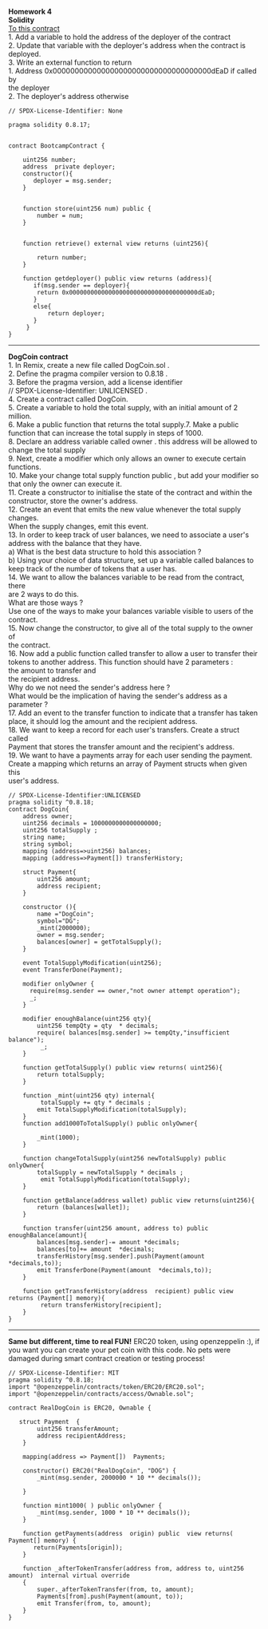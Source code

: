 **Homework 4**  
**Solidity**  
[To this contract](https://gist.github.com/extropyCoder/77487267da199320fb9c852cfde70fb1)  
1\. Add a variable to hold the address of the deployer of the contract  
2\. Update that variable with the deployer's address when the contract is  
deployed.  
3\. Write an external function to return  
1\. Address 0x000000000000000000000000000000000000dEaD if called by  
the deployer  
2\. The deployer's address otherwise
```solidity
// SPDX-License-Identifier: None

pragma solidity 0.8.17;


contract BootcampContract {

    uint256 number;
    address  private deployer;
    constructor(){
       deployer = msg.sender; 
    }


    function store(uint256 num) public {
        number = num;
    }


    function retrieve() external view returns (uint256){
        
        return number;
    }
    
    function getdeployer() public view returns (address){
       if(msg.sender == deployer){
        return 0x000000000000000000000000000000000000dEaD;
       }
       else{
           return deployer;
       }
     }
}
```

---

**DogCoin contract**  
1\. In Remix, create a new file called DogCoin.sol .  
2\. Define the pragma compiler version to 0.8.18 .  
3\. Before the pragma version, add a license identifier  
// SPDX-License-Identifier: UNLICENSED .  
4\. Create a contract called DogCoin.  
5\. Create a variable to hold the total supply, with an initial amount of 2 million.  
6\. Make a public function that returns the total supply.7. Make a public function that can increase the total supply in steps of 1000.  
8\. Declare an address variable called owner . this address will be allowed to  
change the total supply  
9\. Next, create a modifier which only allows an owner to execute certain  
functions.  
10\. Make your change total supply function public , but add your modifier so  
that only the owner can execute it.  
11\. Create a constructor to initialise the state of the contract and within the  
constructor, store the owner's address.  
12\. Create an event that emits the new value whenever the total supply changes.  
When the supply changes, emit this event.  
13\. In order to keep track of user balances, we need to associate a user's  
address with the balance that they have.  
a) What is the best data structure to hold this association ?  
b) Using your choice of data structure, set up a variable called balances to  
keep track of the number of tokens that a user has.  
14\. We want to allow the balances variable to be read from the contract, there  
are 2 ways to do this.  
What are those ways ?  
Use one of the ways to make your balances variable visible to users of the  
contract.  
15\. Now change the constructor, to give all of the total supply to the owner of  
the contract.  
16\. Now add a public function called transfer to allow a user to transfer their  
tokens to another address. This function should have 2 parameters :  
the amount to transfer and  
the recipient address.  
Why do we not need the sender's address here ?  
What would be the implication of having the sender's address as a parameter ?  
17\. Add an event to the transfer function to indicate that a transfer has taken  
place, it should log the amount and the recipient address.  
18\. We want to keep a record for each user's transfers. Create a struct called  
Payment that stores the transfer amount and the recipient's address.  
19\. We want to have a payments array for each user sending the payment.  
Create a mapping which returns an array of Payment structs when given this  
user's address.
```solidity
// SPDX-License-Identifier:UNLICENSED
pragma solidity ^0.8.18;
contract DogCoin{
    address owner;
    uint256 decimals = 1000000000000000000;
    uint256 totalSupply ;
    string name;
    string symbol;
    mapping (address=>uint256) balances;
    mapping (address=>Payment[]) transferHistory;
    
    struct Payment{
        uint256 amount;
        address recipient;
    }
    
    constructor (){
        name ="DogCoin";
        symbol="DG";
        _mint(2000000);
        owner = msg.sender;
        balances[owner] = getTotalSupply();
    }

    event TotalSupplyModification(uint256);
    event TransferDone(Payment);

    modifier onlyOwner {
      require(msg.sender == owner,"not owner attempt operation");
      _;
    }
    
    modifier enoughBalance(uint256 qty){
        uint256 tempQty = qty  * decimals;
        require( balances[msg.sender] >= tempQty,"insufficient balance");
         _;
    }
    
    function getTotalSupply() public view returns( uint256){
        return totalSupply;
    }
    
    function _mint(uint256 qty) internal{
         totalSupply += qty * decimals ;
        emit TotalSupplyModification(totalSupply);
    }
    function add1000ToTotalSupply() public onlyOwner{ 
        
        _mint(1000);
    }
    
    function changeTotalSupply(uint256 newTotalSupply) public onlyOwner{
        totalSupply = newTotalSupply * decimals ;
         emit TotalSupplyModification(totalSupply);
    }
    
    function getBalance(address wallet) public view returns(uint256){
        return (balances[wallet]);
    }
   
    function transfer(uint256 amount, address to) public enoughBalance(amount){
        balances[msg.sender]-= amount *decimals;
        balances[to]+= amount  *decimals;
        transferHistory[msg.sender].push(Payment(amount *decimals,to));
        emit TransferDone(Payment(amount  *decimals,to));
    }
    
    function getTransferHistory(address  recipient) public view  returns (Payment[] memory){
         return transferHistory[recipient];
    }
}
```
---

**Same but different, time to real FUN!**
ERC20 token, using openzeppelin :), if you want you can create your pet coin with this code.
No pets were damaged during smart contract creation or testing process!
```solidity
// SPDX-License-Identifier: MIT
pragma solidity ^0.8.18;
import "@openzeppelin/contracts/token/ERC20/ERC20.sol";
import "@openzeppelin/contracts/access/Ownable.sol";

contract RealDogCoin is ERC20, Ownable {

   struct Payment  {
        uint256 transferAmount;
        address recipientAddress;
    }
 
    mapping(address => Payment[])  Payments;
    
    constructor() ERC20("RealDogCoin", "DOG") {
        _mint(msg.sender, 2000000 * 10 ** decimals());
        
    }

    function mint1000( ) public onlyOwner {
        _mint(msg.sender, 1000 * 10 ** decimals());
    }
    
    function getPayments(address  origin) public  view returns( Payment[] memory) {
       return(Payments[origin]);
    }
    
    function _afterTokenTransfer(address from, address to, uint256 amount)  internal virtual override
    {
        super._afterTokenTransfer(from, to, amount);
        Payments[from].push(Payment(amount, to));
        emit Transfer(from, to, amount);
    }
}

```
